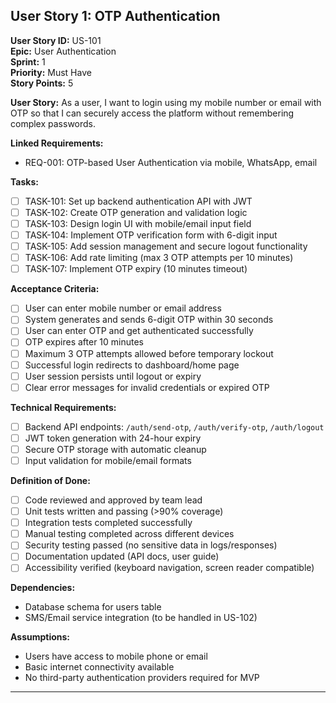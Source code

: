 
## User Story 1: OTP Authentication

**User Story ID:** US-101  
**Epic:** User Authentication  
**Sprint:** 1  
**Priority:** Must Have  
**Story Points:** 5

**User Story:**
As a user, I want to login using my mobile number or email with OTP so that I can securely access the platform without remembering complex passwords.

**Linked Requirements:** 
- REQ-001: OTP-based User Authentication via mobile, WhatsApp, email

**Tasks:**
- [ ] TASK-101: Set up backend authentication API with JWT
- [ ] TASK-102: Create OTP generation and validation logic  
- [ ] TASK-103: Design login UI with mobile/email input field
- [ ] TASK-104: Implement OTP verification form with 6-digit input
- [ ] TASK-105: Add session management and secure logout functionality
- [ ] TASK-106: Add rate limiting (max 3 OTP attempts per 10 minutes)
- [ ] TASK-107: Implement OTP expiry (10 minutes timeout)

**Acceptance Criteria:**
- [ ] User can enter mobile number or email address
- [ ] System generates and sends 6-digit OTP within 30 seconds
- [ ] User can enter OTP and get authenticated successfully
- [ ] OTP expires after 10 minutes
- [ ] Maximum 3 OTP attempts allowed before temporary lockout
- [ ] Successful login redirects to dashboard/home page
- [ ] User session persists until logout or expiry
- [ ] Clear error messages for invalid credentials or expired OTP

**Technical Requirements:**
- [ ] Backend API endpoints: `/auth/send-otp`, `/auth/verify-otp`, `/auth/logout`
- [ ] JWT token generation with 24-hour expiry
- [ ] Secure OTP storage with automatic cleanup
- [ ] Input validation for mobile/email formats

**Definition of Done:**
- [ ] Code reviewed and approved by team lead
- [ ] Unit tests written and passing (>90% coverage)
- [ ] Integration tests completed successfully
- [ ] Manual testing completed across different devices
- [ ] Security testing passed (no sensitive data in logs/responses)
- [ ] Documentation updated (API docs, user guide)
- [ ] Accessibility verified (keyboard navigation, screen reader compatible)

**Dependencies:**
- Database schema for users table
- SMS/Email service integration (to be handled in US-102)

**Assumptions:**
- Users have access to mobile phone or email
- Basic internet connectivity available
- No third-party authentication providers required for MVP

***

